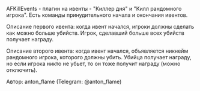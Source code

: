 AFKillEvents - плагин на ивенты - "Киллер дня" и "Килл рандомного игрока". Есть команды принудительного начала и окончания ивентов.

Описание первого ивента: когда ивент начался, игроки должны сделать как можно больше убийств. Игрок, сделавший больше всех убийств получает награду.

Описание второго ивента: когда ивент начался, объявляется никнейм рандомного игрока, которого должны убить. Убийца получает награду, но если игрока никто не убьет, то он тоже получит награду (можно отключить).

Автор: anton_flame (Telegram: @anton_flame)

